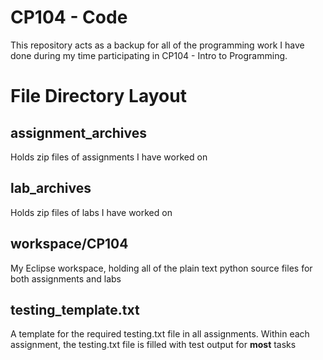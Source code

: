 # CP104 - Code
This repository acts as a backup for all of the programming work I have done during my time participating in CP104 - Intro to Programming.

# File Directory Layout
## assignment_archives
Holds zip files of assignments I have worked on
## lab_archives
Holds zip files of labs I have worked on
## workspace/CP104
My Eclipse workspace, holding all of the plain text python source files for both assignments and labs
## testing_template.txt
A template for the required testing.txt file in all assignments. Within each assignment, the testing.txt file is filled with test output for **most** tasks

